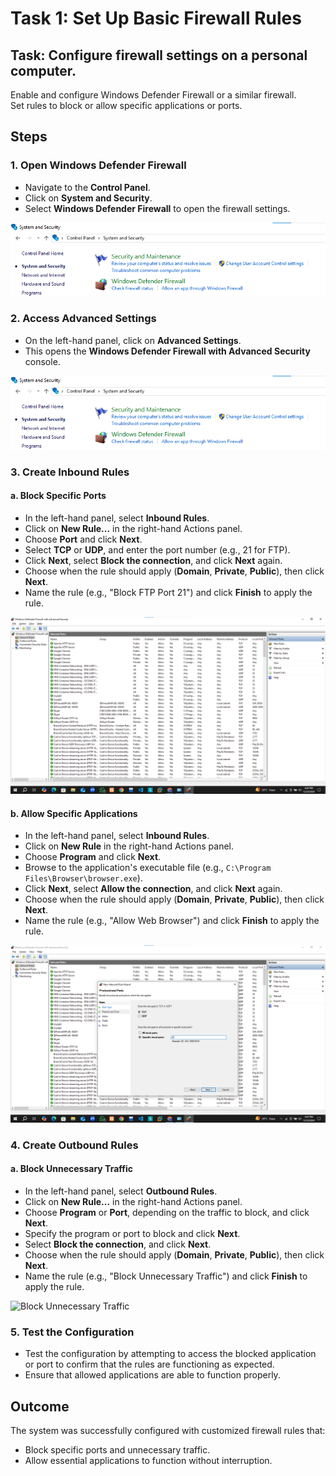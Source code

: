 # Task 1: Set Up Basic Firewall Rules

## Task: Configure firewall settings on a personal computer.  
Enable and configure Windows Defender Firewall or a similar firewall.  
Set rules to block or allow specific applications or ports.

## Steps

### 1. Open Windows Defender Firewall
- Navigate to the **Control Panel**.
- Click on **System and Security**.
- Select **Windows Defender Firewall** to open the firewall settings.

![Windows Defender Firewall](./images/1.png)

### 2. Access Advanced Settings
- On the left-hand panel, click on **Advanced Settings**.
- This opens the **Windows Defender Firewall with Advanced Security** console.

![Advanced Settings](./images/2.png)

### 3. Create Inbound Rules

#### a. Block Specific Ports
- In the left-hand panel, select **Inbound Rules**.
- Click on **New Rule...** in the right-hand Actions panel.
- Choose **Port** and click **Next**.
- Select **TCP** or **UDP**, and enter the port number (e.g., 21 for FTP).
- Click **Next**, select **Block the connection**, and click **Next** again.
- Choose when the rule should apply (**Domain**, **Private**, **Public**), then click **Next**.
- Name the rule (e.g., "Block FTP Port 21") and click **Finish** to apply the rule.

![Block Specific Ports](./images/3.png)

#### b. Allow Specific Applications
- In the left-hand panel, select **Inbound Rules**.
- Click on **New Rule** in the right-hand Actions panel.
- Choose **Program** and click **Next**.
- Browse to the application's executable file (e.g., `C:\Program Files\Browser\browser.exe`).
- Click **Next**, select **Allow the connection**, and click **Next** again.
- Choose when the rule should apply (**Domain**, **Private**, **Public**), then click **Next**.
- Name the rule (e.g., "Allow Web Browser") and click **Finish** to apply the rule.

![Allow Specific Applications](./images/4.png)

### 4. Create Outbound Rules

#### a. Block Unnecessary Traffic
- In the left-hand panel, select **Outbound Rules**.
- Click on **New Rule...** in the right-hand Actions panel.
- Choose **Program** or **Port**, depending on the traffic to block, and click **Next**.
- Specify the program or port to block and click **Next**.
- Select **Block the connection**, and click **Next**.
- Choose when the rule should apply (**Domain**, **Private**, **Public**), then click **Next**.
- Name the rule (e.g., "Block Unnecessary Traffic") and click **Finish** to apply the rule.

![Block Unnecessary Traffic](./images/5.png)

### 5. Test the Configuration
- Test the configuration by attempting to access the blocked application or port to confirm that the rules are functioning as expected.
- Ensure that allowed applications are able to function properly.

## Outcome
The system was successfully configured with customized firewall rules that:
- Block specific ports and unnecessary traffic.
- Allow essential applications to function without interruption.
